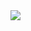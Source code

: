 <img src="https://img.shields.io/badge/KOTLIN-#7F52FF?style=for-the-badge&logo=코틀린&logoColor=white">
